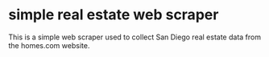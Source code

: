 # simple real estate web scraper
 This is a simple web scraper used to collect San Diego real estate data from the homes.com website. 
